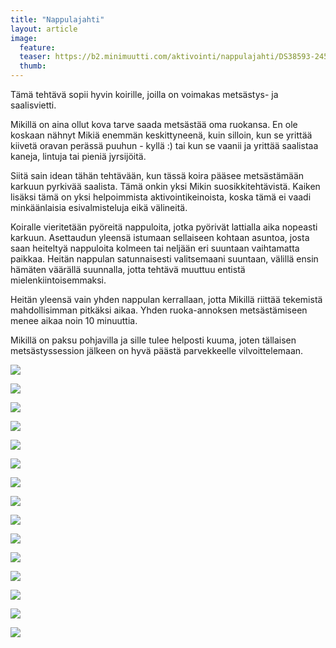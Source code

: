 ```yaml
---
title: "Nappulajahti"
layout: article
image:
  feature:
  teaser: https://b2.minimuutti.com/aktivointi/nappulajahti/DS38593-245px.jpg
  thumb:
---
```


Tämä tehtävä sopii hyvin koirille, joilla on voimakas metsästys- ja saalisvietti.

Mikillä on aina ollut kova tarve saada metsästää oma ruokansa. En ole koskaan nähnyt Mikiä enemmän keskittyneenä, kuin silloin, kun se yrittää kiivetä oravan perässä puuhun - kyllä :) tai kun se vaanii ja yrittää saalistaa kaneja, lintuja tai pieniä jyrsijöitä.

Siitä sain idean tähän tehtävään, kun tässä koira pääsee metsästämään karkuun pyrkivää saalista. Tämä onkin yksi Mikin suosikkitehtävistä. Kaiken lisäksi tämä on yksi helpoimmista aktivointikeinoista, koska tämä ei vaadi minkäänlaisia esivalmisteluja eikä välineitä.

Koiralle vieritetään pyöreitä nappuloita, jotka pyörivät lattialla aika nopeasti karkuun. Asettaudun yleensä istumaan sellaiseen kohtaan asuntoa, josta saan heiteltyä nappuloita kolmeen tai neljään eri suuntaan vaihtamatta paikkaa. Heitän nappulan satunnaisesti valitsemaani suuntaan, välillä ensin hämäten väärällä suunnalla, jotta tehtävä muuttuu entistä mielenkiintoisemmaksi.

Heitän yleensä vain yhden nappulan kerrallaan, jotta Mikillä riittää tekemistä mahdollisimman pitkäksi aikaa. Yhden ruoka-annoksen metsästämiseen menee aikaa noin 10 minuuttia.

Mikillä on paksu pohjavilla ja sille tulee helposti kuuma, joten tällaisen metsästyssession jälkeen on hyvä päästä parvekkeelle vilvoittelemaan.

![](https://b2.minimuutti.com/aktivointi/nappulajahti/DS38471-800px.jpg)

![](https://b2.minimuutti.com/aktivointi/nappulajahti/DS38472-800px.jpg)

![](https://b2.minimuutti.com/aktivointi/nappulajahti/DS38473-800px.jpg)

![](https://b2.minimuutti.com/aktivointi/nappulajahti/DS38474-800px.jpg)

![](https://b2.minimuutti.com/aktivointi/nappulajahti/DS38475-800px.jpg)

![](https://b2.minimuutti.com/aktivointi/nappulajahti/DS38568-800px.jpg)

![](https://b2.minimuutti.com/aktivointi/nappulajahti/DS38569-800px.jpg)

![](https://b2.minimuutti.com/aktivointi/nappulajahti/DS38570-800px.jpg)

![](https://b2.minimuutti.com/aktivointi/nappulajahti/DS38571-800px.jpg)

![](https://b2.minimuutti.com/aktivointi/nappulajahti/DS38572-800px.jpg)

![](https://b2.minimuutti.com/aktivointi/nappulajahti/DS38573-800px.jpg)

![](https://b2.minimuutti.com/aktivointi/nappulajahti/DS38593-800px.jpg)

![](https://b2.minimuutti.com/aktivointi/nappulajahti/DS38594-800px.jpg)

![](https://b2.minimuutti.com/aktivointi/nappulajahti/DS38595-800px.jpg)

![](https://b2.minimuutti.com/aktivointi/nappulajahti/DS38597-800px.jpg)
